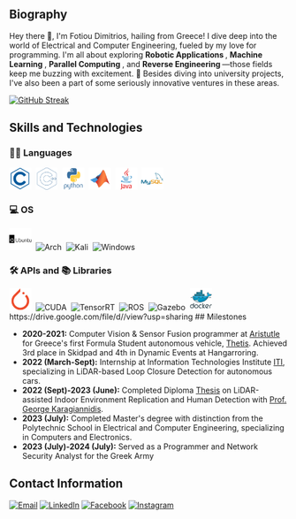 ## Biography
Hey there 👋, I'm Fotiou Dimitrios, hailing from Greece! I dive deep into the world of Electrical and Computer Engineering, fueled by my love for programming. I'm all about exploring <b>Robotic Applications </b>, <b> Machine Learning </b>, <b> Parallel Computing </b>, and <b> Reverse Engineering </b>—those fields keep me buzzing with excitement. 🚀 Besides diving into university projects, I've also been a part of some seriously innovative ventures in these areas.

[![GitHub Streak](http://github-readme-streak-stats.herokuapp.com?user=dimfot3&theme=dark&background=000000)](https://git.io/streak-stats)

## Skills and Technologies
### 👨‍💻 Languages
<div>
  <img src="https://github.com/devicons/devicon/blob/master/icons/c/c-line.svg" title="C" alt="C" width="40" height="40"/>&nbsp;
  <img src="https://github.com/devicons/devicon/blob/master/icons/cplusplus/cplusplus-line.svg" title="Cpp" alt="Cpp" width="40" height="40"/>&nbsp;
  <img src="https://github.com/devicons/devicon/blob/master/icons/python/python-original-wordmark.svg" title="Python" alt="Python" width="40" height="40"/>&nbsp;
  <img src="https://github.com/devicons/devicon/blob/master/icons/matlab/matlab-original.svg" title="Matlab" alt="Matlab" width="40" height="40"/>&nbsp;
  <img src="https://github.com/devicons/devicon/blob/master/icons/java/java-original-wordmark.svg" title="Java" alt="Java" width="40" height="40"/>&nbsp;
  <img src="https://github.com/devicons/devicon/blob/master/icons/mysql/mysql-original-wordmark.svg" title="Java" alt="Java" width="40" height="40"/>&nbsp;
</div>

### 💻 OS
<div>
  <img src="https://github.com/devicons/devicon/blob/master/icons/ubuntu/ubuntu-plain-wordmark.svg" title="Ubuntu" alt="Ubuntu" width="40" height="40"/>&nbsp;
  <img src="https://drive.google.com/uc?id=1elcj-S3-Iz_855kD-JwUtT-m26nKCAyD" title="Arch" alt="Arch" width="40" height="40"/>&nbsp;
  <img src="https://drive.google.com/uc?id=1NoI7_oswXi8R4GAWdJH2rsazYjJZvrgi" title="Kali" alt="Kali" width="40" height="40"/>&nbsp;
  <img src="https://drive.google.com/uc?id=1ikXUhLTcQMJ-Pqt2LHyquu1xIkQM9Ln_" title="Windows" alt="Windows" width="40" height="40"/>&nbsp;
</div>

### 🛠️ APIs and 📚 Libraries
<div>
  <img src="https://github.com/devicons/devicon/blob/master/icons/pytorch/pytorch-original.svg" title="Pytorch" alt="Pytorch" width="40" height="40"/>&nbsp;
  <img src="https://drive.google.com/uc?id=1g583PJtWAuSyMm2Z5atk7qeKWbYGHaOY" title="CUDA" alt="CUDA" width="40" height="40"/>&nbsp;
  <img src="https://drive.google.com/uc?id=1CQuOaPzeT-NhMRZPsCWSOQdlJrWtjSg9" title="TensorRT" alt="TensorRT" width="40" height="40"/>&nbsp;
  <img src="https://drive.google.com/uc?id=1_1kfzh91zjYXnqzYnKlAWQGuypb-h8mH" title="ROS" alt="ROS" width="80" height="40"/>&nbsp;
  <img src="https://drive.google.com/uc?id=1A-ioame075CIn7kP8eKMZKTzCiZtcbIb" title="Gazebo" alt="Gazebo" width="40" height="40"/>&nbsp;
  <img src="https://github.com/devicons/devicon/blob/master/icons/docker/docker-original-wordmark.svg" title="Gazebo" alt="Gazebo" width="40" height="40"/>&nbsp;
</div>
https://drive.google.com/file/d//view?usp=sharing
## Milestones

- **2020-2021:** Computer Vision & Sensor Fusion programmer at [Aristutle](https://www.aristurtle.gr/) for Greece's first Formula Student autonomous vehicle, [Thetis](https://www.aristurtle.gr/thetisdv/). Achieved 3rd place in Skidpad and 4th in Dynamic Events at Hangarroring.
- **2022 (March-Sept):** Internship at Information Technologies Institute [ITI](https://www.iti.gr/iti/en/home/), specializing in LiDAR-based Loop Closure Detection for autonomous cars.
- **2022 (Sept)-2023 (June):** Completed Diploma [Thesis](https://drive.google.com/file/d/1bU3LGlbmP9Ni8-itYjfeBEJv9t3pE1vR/view?pli=1) on LiDAR-assisted Indoor Environment Replication and Human Detection with [Prof. George Karagiannidis](https://scholar.google.com/citations?user=7FZ1r94AAAAJ).
- **2023 (July):** Completed Master's degree with distinction from the Polytechnic School in Electrical and Computer Engineering, specializing in Computers and Electronics.
- **2023 (July)-2024 (July):** Served as a Programmer and Network Security Analyst for the Greek Army

## Contact Information
[![Email](https://img.shields.io/badge/Email-D14836?style=for-the-badge&logo=gmail&logoColor=white)](mailto:fotiou.dimitris3@gmail.com) 
[![LinkedIn](https://img.shields.io/badge/LinkedIn-0077B5?style=for-the-badge&logo=linkedin&logoColor=white)](https://gr.linkedin.com/in/dimitrios-fotiou-a74200189?trk=people-guest_people_search-card) 
[![Facebook](https://img.shields.io/badge/Facebook-1877F2?style=for-the-badge&logo=facebook&logoColor=white)](https://www.facebook.com/fotiou3) 
[![Instagram](https://img.shields.io/badge/Instagram-E4405F?style=for-the-badge&logo=instagram&logoColor=white)](https://www.instagram.com/dimitrisfwtiou/)


